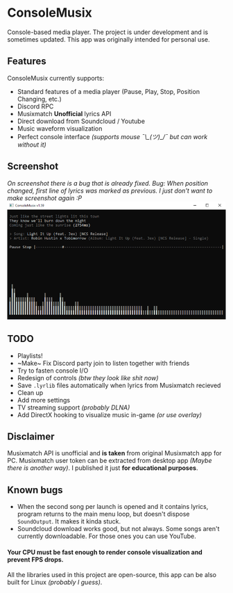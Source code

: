 # ConsoleMusix
Console-based media player. The project is under development and is sometimes updated. This app was originally intended for personal use.

## Features
ConsoleMusix currently supports:
* Standard features of a media player (Pause, Play, Stop, Position Changing, etc.)
* Discord RPC
* Musixmatch **Unofficial** lyrics API
* Direct download from Soundcloud / Youtube
* Music waveform visualization
* Perfect console interface *(supports mouse ¯\\\_(ツ)\_/¯ but can work without it)*

## Screenshot
*On screenshot there is a bug that is already fixed. Bug: When position changed, first line of lyrics was marked as previous.*
*I just don't want to make screenshot again :P*
![Robin Hustin x Tobimorrow - Light it Up (NCS)](https://github.com/Eimaen/ConsoleMusix/blob/master/Screenshot.png)

## TODO
* Playlists!
* ~Make~ Fix Discord party join to listen together with friends
* Try to fasten console I/O
* Redesign of controls *(btw they look like shit now)*
* Save `.lyrlib` files automatically when lyrics from Musixmatch recieved
* Clean up
* Add more settings
* TV streaming support *(probably DLNA)*
* Add DirectX hooking to visualize music in-game *(or use overlay)*

## Disclaimer
Musixmatch API is unofficial and **is taken** from original Musixmatch app for PC. Musixmatch user token can be extracted from desktop app *(Maybe there is another way)*.
I published it just **for educational purposes**.

## Known bugs
* When the second song per launch is opened and it contains lyrics, program returns to the main menu loop, but doesn't dispose `SoundOutput`. It makes it kinda stuck.
* Soundcloud download works good, but not always. Some songs aren't currently downloadable. For those ones you can use YouTube.

#### Your CPU must be fast enough to render console visualization and prevent FPS drops. 

All the libraries used in this project are open-source, this app can be also built for Linux *(probably I guess)*.  
